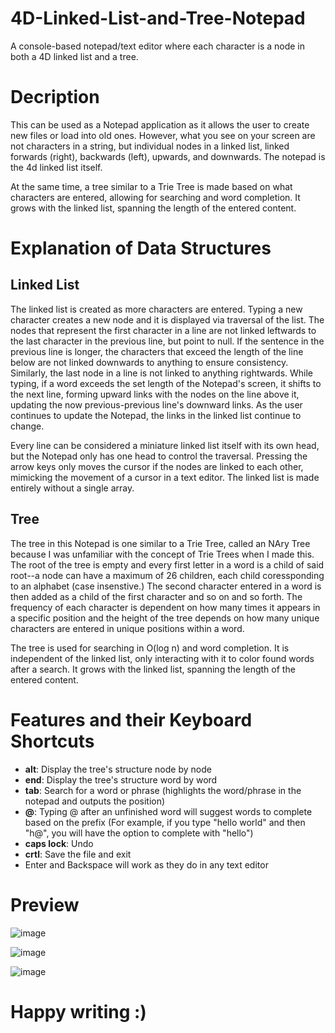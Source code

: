 # 4D-Linked-List-and-Tree-Notepad
A console-based notepad/text editor where each character is a node in both a 4D linked list and a tree.

# Decription
This can be used as a Notepad application as it allows the user to create new files or load into old ones. However, what you see on your screen are not characters in a string, but individual nodes in a linked list, linked forwards (right), backwards (left), upwards, and downwards. The notepad is the 4d linked list itself.

At the same time, a tree similar to a Trie Tree is made based on what characters are entered, allowing for searching and word completion. It grows with the linked list, spanning the length of the entered content.

# Explanation of Data Structures
## Linked List
The linked list is created as more characters are entered. Typing a new character creates a new node and it is displayed via traversal of the list. The nodes that represent the first character in a line are not linked leftwards to the last character in the previous line, but point to null. If the sentence in the previous line is longer, the characters that exceed the length of the line below are not linked downwards to anything to ensure consistency. Similarly, the last node in a line is not linked 
to anything rightwards. While typing, if a word exceeds the set length of the Notepad's screen, it shifts to the next line, forming upward links with the nodes on the line above it, updating the now previous-previous line's downward links. As the user continues to update the Notepad, the links in the linked list continue to change.

Every line can be considered a miniature linked list itself with its own head, but the Notepad only has one head to control the traversal. Pressing the arrow keys only moves the cursor if the nodes are linked to each other, mimicking the movement of a cursor in a text editor. The linked list is made entirely without a single array.

## Tree
The tree in this Notepad is one similar to a Trie Tree, called an NAry Tree because I was unfamiliar with the concept of Trie Trees when I made this. The root of the tree is empty and every first letter in a word is a child of said root--a node can have a maximum of 26 children, each child coressponding to an alphabet (case insenstive.) The second character entered in a word is then added as a child of the first character and so on and so forth. The frequency of each character is dependent on how many times it appears in a specific position and the height of the tree depends on how many unique characters are entered in unique positions within a word.

The tree is used for searching in O(log n) and word completion. It is independent of the linked list, only interacting with it to color found words after a search. It grows with the linked list, spanning the length of the entered content.

# Features and their Keyboard Shortcuts
- **alt**: Display the tree's structure node by node
- **end**: Display the tree's structure word by word
- **tab**: Search for a word or phrase (highlights the word/phrase in the notepad and outputs the position)
- **@**: Typing @ after an unfinished word will suggest words to complete based on the prefix (For example, if you type "hello world" and then "h@", you will have the option to complete with "hello")
- **caps lock**: Undo
- **crtl**: Save the file and exit
- Enter and Backspace will work as they do in any text editor

# Preview
![image](https://github.com/user-attachments/assets/583b3052-a4c6-459e-bd8c-afd4ce9c9cb3)

![image](https://github.com/user-attachments/assets/924e8ce5-05cf-4df8-b86d-d9f8a61f6e69)

![image](https://github.com/user-attachments/assets/89eda24a-478e-411e-ba8d-d2f374c23fa8)

# Happy writing :)
